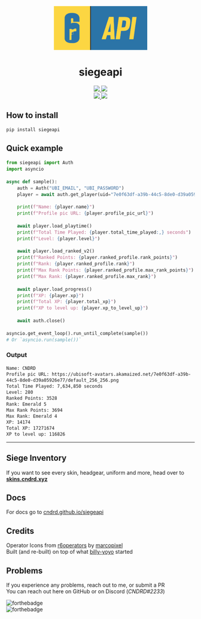 <div align="center">
    <img width="250" src="https://raw.githubusercontent.com/CNDRD/siegeapi/master/assets/siegeapi-banner.png" />
    <h1>siegeapi</h1>
    <a href="https://github.com/CNDRD/siegeapi/releases">
        <img src="https://img.shields.io/github/v/release/CNDRD/siegeapi?label=latest%20release&style=for-the-badge&logo=github&logoColor=white" />
    </a>
    <a href="https://pypi.org/project/siegeapi/#history">
        <img src="https://img.shields.io/pypi/v/siegeapi?style=for-the-badge&logo=pypi&logoColor=white" />
    </a>
    <br />
    <a href="https://www.python.org/downloads/">
        <img src="https://img.shields.io/pypi/pyversions/siegeapi?style=for-the-badge&logo=python&logoColor=white&color=yellow" />
    </a>
    <a href="https://pypi.org/project/siegeapi">
        <img src="https://img.shields.io/pypi/dm/siegeapi?style=for-the-badge&logo=pypi&logoColor=white&color=yellow" />
    </a>
</div>

## How to install  
```commandline
pip install siegeapi
```

## Quick example  
```python
from siegeapi import Auth
import asyncio

async def sample():
    auth = Auth("UBI_EMAIL", "UBI_PASSWORD")
    player = await auth.get_player(uid="7e0f63df-a39b-44c5-8de0-d39a05926e77")

    print(f"Name: {player.name}")
    print(f"Profile pic URL: {player.profile_pic_url}")
    
    await player.load_playtime()
    print(f"Total Time Played: {player.total_time_played:,} seconds")
    print(f"Level: {player.level}")

    await player.load_ranked_v2()
    print(f"Ranked Points: {player.ranked_profile.rank_points}")
    print(f"Rank: {player.ranked_profile.rank}")
    print(f"Max Rank Points: {player.ranked_profile.max_rank_points}")
    print(f"Max Rank: {player.ranked_profile.max_rank}")

    await player.load_progress()
    print(f"XP: {player.xp}")
    print(f"Total XP: {player.total_xp}")
    print(f"XP to level up: {player.xp_to_level_up}")
    
    await auth.close()

asyncio.get_event_loop().run_until_complete(sample())
# Or `asyncio.run(sample())`  
```
### Output  
```text
Name: CNDRD
Profile pic URL: https://ubisoft-avatars.akamaized.net/7e0f63df-a39b-44c5-8de0-d39a05926e77/default_256_256.png
Total Time Played: 7,634,850 seconds
Level: 280
Ranked Points: 3528
Rank: Emerald 5
Max Rank Points: 3694
Max Rank: Emerald 4
XP: 14174
Total XP: 17271674
XP to level up: 116826
```

---  

## Siege Inventory  
If you want to see every skin, headgear, uniform and more, head over to **[skins.cndrd.xyz](https://skins.cndrd.xyz/)**  

## Docs  
For docs go to [cndrd.github.io/siegeapi](https://cndrd.github.io/siegeapi/)  

## Credits  
Operator Icons from [r6operators][r6operators_] by [marcopixel][marcopixel_]  
Built (and re-built) on top of what [billy-yoyo][r6s_python_api] started  

## Problems  
If you experience any problems, reach out to me, or submit a PR  
You can reach out here on GitHub or on Discord (_CNDRD#2233_)  


![forthebadge](https://forthebadge.com/images/badges/works-on-my-machine.svg)  
![forthebadge](https://forthebadge.com/images/badges/powered-by-energy-drinks.svg)  

[r6operators_]: https://github.com/marcopixel/r6operators  
[marcopixel_]: https://github.com/marcopixel  
[r6s_python_api]: https://github.com/billy-yoyo/RainbowSixSiege-Python-API  
